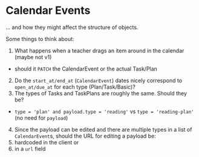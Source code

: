 # Calendar Events

... and how they might affect the structure of objects.

Some things to think about:

1. What happens when a teacher drags an item around in the calendar (maybe not v1)
  - should it `PATCH` the CalendarEvent or the actual Task/Plan
2. Do the `start_at/end_at` (`CalendarEvent`) dates nicely correspond to `open_at/due_at` for each type (Plan/Task/Basic)?
3. The types of Tasks and TaskPlans are roughly the same. Should they be?
  - `type = 'plan' and payload.type = 'reading'` vs `type = 'reading-plan'` (no need for `payload`)
4. Since the payload can be edited and there are multiple types in a list of `CalendarEvent`s, should the URL for editing a payload be:
  1. hardcoded in the client or
  2. in a `url` field

